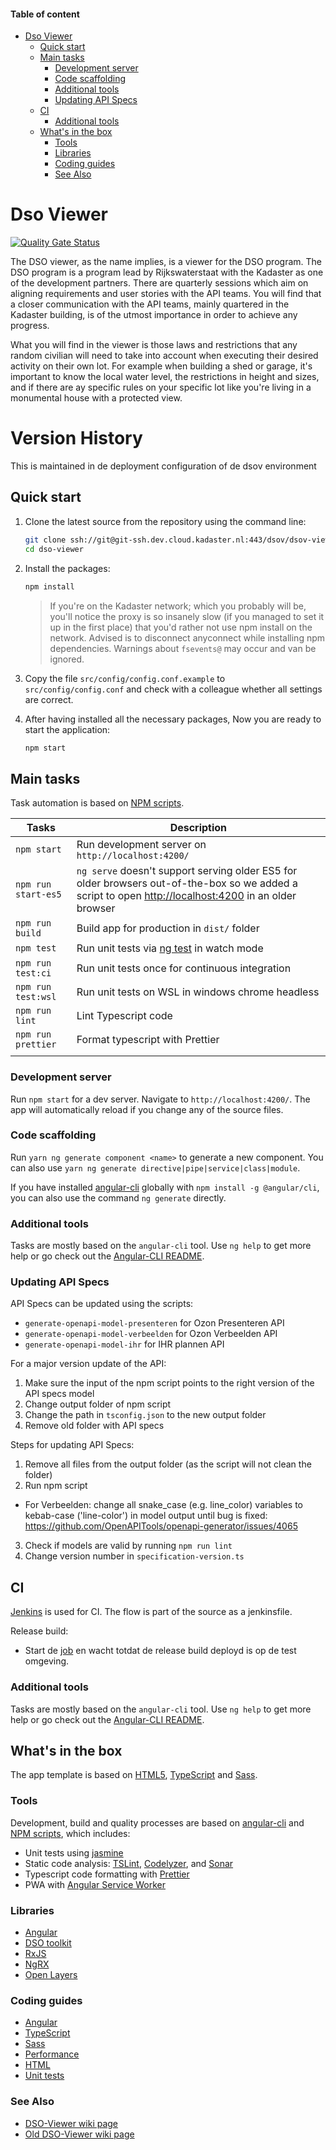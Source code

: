 #### Table of content

- [Dso Viewer](#dso-viewer)
  - [Quick start](#quick-start)
  - [Main tasks](#main-tasks)
    - [Development server](#development-server)
    - [Code scaffolding](#code-scaffolding)
    - [Additional tools](#additional-tools)
    - [Updating API Specs](#updating-api-specs)
  - [CI](#ci)
    - [Additional tools](#additional-tools-1)
  - [What's in the box](#whats-in-the-box)
    - [Tools](#tools)
    - [Libraries](#libraries)
    - [Coding guides](#coding-guides)
    - [See Also](#see-also)

# Dso Viewer

[![Quality Gate Status](https://dev-svc.cs.kadaster.nl/sonar/api/project_badges/measure?project=nl.kadaster.dsov%3Adso-viewer&metric=alert_status)](https://dev-svc.cs.kadaster.nl/sonar/dashboard?id=nl.kadaster.dsov%3Adso-viewer)

The DSO viewer, as the name implies, is a viewer for the DSO program. The DSO program is a program lead
by Rijkswaterstaat with the Kadaster as one of the development partners. There are quarterly sessions which
aim on aligning requirements and user stories with the API teams. You will find that a closer communication with
the API teams, mainly quartered in the Kadaster building, is of the utmost importance in order to achieve any progress.

What you will find in the viewer is those laws and restrictions that any random civilian will need to take into account
when executing their desired activity on their own lot. For example when building a shed or garage, it's important to know
the local water level, the restrictions in height and sizes, and if there are ay specific rules on your specific lot like
you're living in a monumental house with a protected view.

# Version History

This is maintained in de deployment configuration of de dsov environment

## Quick start

1. Clone the latest source from the repository using the command line:

   ```sh
   git clone ssh://git@git-ssh.dev.cloud.kadaster.nl:443/dsov/dsov-viewer.git
   cd dso-viewer
   ```

2. Install the packages:

   ```sh
   npm install
   ```

   > If you're on the Kadaster network; which you probably will be, you'll notice the proxy is so insanely slow (if you managed to set it up in the first place) that you'd rather not use npm install on the network. Advised is to disconnect anyconnect while installing npm dependencies. Warnings about `fsevents@` may occur and van be ignored.

3. Copy the file `src/config/config.conf.example` to `src/config/config.conf` and check with a colleague whether all settings are correct.

4. After having installed all the necessary packages, Now you are ready to start the application:

   ```sh
   npm start
   ```

## Main tasks

Task automation is based on [NPM scripts](https://docs.npmjs.com/misc/scripts).

| Tasks               | Description                                                                                                                                             |
| ------------------- | ------------------------------------------------------------------------------------------------------------------------------------------------------- |
| `npm start`         | Run development server on `http://localhost:4200/`                                                                                                      |
| `npm run start-es5` | `ng serve` doesn't support serving older ES5 for older browsers out-of-the-box so we added a script to open <http://localhost:4200> in an older browser |
| `npm run build`     | Build app for production in `dist/` folder                                                                                                              |
| `npm test`          | Run unit tests via [ng test](https://angular.io/cli/test) in watch mode                                                                                 |
| `npm run test:ci`   | Run unit tests once for continuous integration                                                                                                          |
| `npm run test:wsl`  | Run unit tests on WSL in windows chrome headless                                                                                                        |
| `npm run lint`      | Lint Typescript code                                                                                                                                    |
| `npm run prettier`  | Format typescript with Prettier                                                                                                                         |
|                     |

### Development server

Run `npm start` for a dev server. Navigate to `http://localhost:4200/`. The app will automatically reload if you change
any of the source files.

### Code scaffolding

Run `yarn ng generate component <name>` to generate a new component. You can also use
`yarn ng generate directive|pipe|service|class|module`.

If you have installed [angular-cli](https://github.com/angular/angular-cli) globally with `npm install -g @angular/cli`,
you can also use the command `ng generate` directly.

### Additional tools

Tasks are mostly based on the `angular-cli` tool. Use `ng help` to get more help or go check out the
[Angular-CLI README](https://github.com/angular/angular-cli).

### Updating API Specs

API Specs can be updated using the scripts:
- `generate-openapi-model-presenteren` for Ozon Presenteren API
- `generate-openapi-model-verbeelden` for Ozon Verbeelden API
- `generate-openapi-model-ihr` for IHR plannen API

For a major version update of the API:
1. Make sure the input of the npm script points to the right version of the API specs model
2. Change output folder of npm script
3. Change the path in `tsconfig.json` to the new output folder
4. Remove old folder with API specs

Steps for updating API Specs:
1. Remove all files from the output folder (as the script will not clean the folder)
2. Run npm script
  - For Verbeelden: change all snake_case (e.g. line_color) variables to kebab-case ('line-color') in model output until bug is fixed: https://github.com/OpenAPITools/openapi-generator/issues/4065
3. Check if models are valid by running `npm run lint`
4. Change version number in `specification-version.ts`

## CI

[Jenkins](https://dev-svc.cs.kadaster.nl/jenkins-dsov/) is used for CI. The flow is part of the source as a jenkinsfile.

Release build:

- Start de [job](https://dev-svc.cs.kadaster.nl/jenkins-dsov/job/dsov-k8s-ci-release/) en wacht totdat de release build deployd is op de test omgeving.

### Additional tools

Tasks are mostly based on the `angular-cli` tool. Use `ng help` to get more help or go check out the
[Angular-CLI README](https://angular.io/cli).

## What's in the box

The app template is based on [HTML5](http://whatwg.org/html), [TypeScript](http://www.typescriptlang.org) and
[Sass](http://sass-lang.com).

### Tools

Development, build and quality processes are based on [angular-cli](https://angular.io/cli) and
[NPM scripts](https://docs.npmjs.com/misc/scripts), which includes:

- Unit tests using [jasmine](https://jasmine.github.io/)
- Static code analysis: [TSLint](https://github.com/palantir/tslint), [Codelyzer](https://github.com/mgechev/codelyzer),
  and [Sonar](https://dev-svc.cs.kadaster.nl/sonar/dashboard?id=nl.kadaster.dsov%3Adso-viewer)
- Typescript code formatting with [Prettier](https://prettier.io/)
- PWA with [Angular Service Worker](https://angular.io/guide/service-worker-intro)

### Libraries

- [Angular](https://angular.io)
- [DSO toolkit](https://dso-toolkit.nl/)
- [RxJS](http://reactivex.io/rxjs)
- [NgRX](https://ngrx.io/)
- [Open Layers](https://openlayers.org/)

### Coding guides

- [Angular](http://github.so.kadaster.nl/DSO/dso-viewer-documentatie/wiki)
- [TypeScript](http://github.so.kadaster.nl/DSO/dso-viewer-documentatie/wiki)
- [Sass](http://github.so.kadaster.nl/DSO/dso-viewer-documentatie/wiki)
- [Performance](http://github.so.kadaster.nl/DSO/dso-viewer-documentatie/wiki)
- [HTML](http://github.so.kadaster.nl/DSO/dso-viewer-documentatie/wiki)
- [Unit tests](http://github.so.kadaster.nl/DSO/dso-viewer-documentatie/wiki)

### See Also

- [DSO-Viewer wiki page](http://github.so.kadaster.nl/DSO/dso-viewer-documentatie/wiki)
- [Old DSO-Viewer wiki page](http://wiki.cs.kadaster.nl/wiki/index.php/DSO_Viewer_Regel_en_Kaart)
